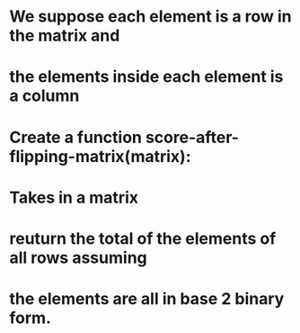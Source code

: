 # We suppose each element is a row in the matrix and
# the elements inside each element is a column
# Create a function score-after-flipping-matrix(matrix):
#   Takes in a matrix
#   reuturn the total of the elements of all rows assuming
#   the elements are all in base 2 binary form.
